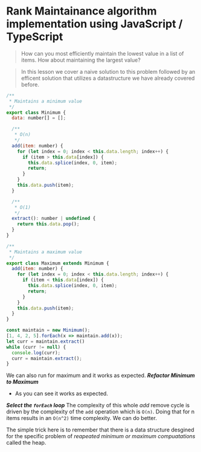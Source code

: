 # Rank Maintainance algorithm implementation using JavaScript / TypeScript
> How can you most efficiently maintain the lowest value in a list of items. How about maintaining the largest value?

> In this lesson we cover a naive solution to this problem followed by an efficent solution that utilizes a datastructure we have already covered before.


```js
/**
 * Maintains a minimum value
 */
export class Minimum {
  data: number[] = [];

  /**
   * O(n)
   */
  add(item: number) {
    for (let index = 0; index < this.data.length; index++) {
      if (item > this.data[index]) {
        this.data.splice(index, 0, item);
        return;
      }
    }
    this.data.push(item);
  }

  /**
   * O(1)
   */
  extract(): number | undefined {
    return this.data.pop();
  }
}
```

```js
/**
 * Maintains a maximum value
 */
export class Maximum extends Minimum {
  add(item: number) {
    for (let index = 0; index < this.data.length; index++) {
      if (item < this.data[index]) {
        this.data.splice(index, 0, item);
        return;
      }
    }
    this.data.push(item);
  }
}
```

```js
const maintain = new Minimum();
[1, 4, 2, 5].forEach(x => maintain.add(x));
let curr = maintain.extract()
while (curr != null) {
  console.log(curr);
  curr = maintain.extract();
}
```
We can also run for maximum and it works as expected.
***Refactor Minimum to Maximum***
* As you can see it works as expected.

***Select the `forEach` loop***
The complexity of this whole *add* remove cycle is driven by the complexity of the `add` operation which is `O(n)`. Doing that for n items results in an `O(n^2)` time complexity. We can do better.

The simple trick here is to remember that there is a data structure desgined for the specific problem of *reapeated minimum or maximum compuatations* called the heap.

```js

```

